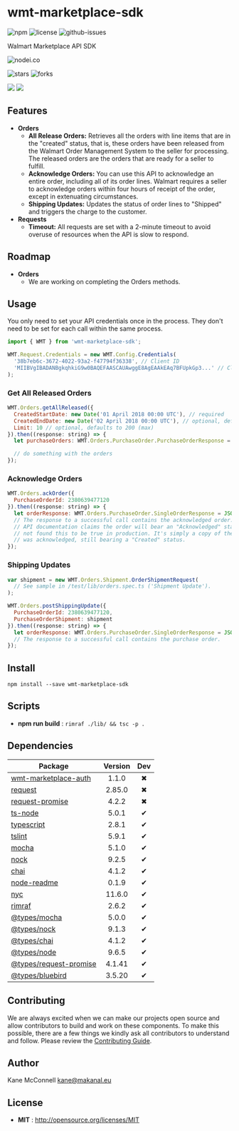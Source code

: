 # wmt-marketplace-sdk

![npm](https://img.shields.io/npm/v/wmt-marketplace-sdk.svg) ![license](https://img.shields.io/npm/l/wmt-marketplace-sdk.svg) ![github-issues](https://img.shields.io/github/issues/makanaleu/wmt-marketplace-sdk.svg)

Walmart Marketplace API SDK

![nodei.co](https://nodei.co/npm/wmt-marketplace-sdk.png?downloads=true&downloadRank=true&stars=true)

![stars](https://img.shields.io/github/stars/makanaleu/wmt-marketplace-sdk.svg)
![forks](https://img.shields.io/github/forks/makanaleu/wmt-marketplace-sdk.svg)

![](https://david-dm.org/makanaleu/wmt-marketplace-sdk/status.svg)
![](https://david-dm.org/makanaleu/wmt-marketplace-sdk/dev-status.svg)

## Features

- **Orders**
  - **All Release Orders:** Retrieves all the orders with line items that are in the "created" status, that is, these orders have been released from the Walmart Order Management System to the seller for processing. The released orders are the orders that are ready for a seller to fulfill.
  - **Acknowledge Orders:** You can use this API to acknowledge an entire order, including all of its order lines. Walmart requires a seller to acknowledge orders within four hours of receipt of the order, except in extenuating circumstances.
  - **Shipping Updates:** Updates the status of order lines to "Shipped" and triggers the charge to the customer.
- **Requests**
  - **Timeout:** All requests are set with a 2-minute timeout to avoid overuse of resources when the API is slow to respond.

## Roadmap

- **Orders**
  - We are working on completing the Orders methods.

## Usage

You only need to set your API credentials once in the process. They don't need to be
set for each call within the same process.

```javascript
import { WMT } from 'wmt-marketplace-sdk';

WMT.Request.Credentials = new WMT.Config.Credentials(
  '38b7eb6c-3672-4022-93a2-f47794f36338', // Client ID
  'MIIBVgIBADANBgkqhkiG9w0BAQEFAASCAUAwggE8AgEAAkEAq7BFUpkGp3...' // Client Secret
);
```

### Get All Released Orders

```javascript
WMT.Orders.getAllReleased({
  CreatedStartDate: new Date('01 April 2018 00:00 UTC'), // required
  CreatedEndDate: new Date('02 April 2018 00:00 UTC'), // optional, defaults to current time
  Limit: 10 // optional, defaults to 200 (max)
}).then((response: string) => {
  let purchaseOrders: WMT.Orders.PurchaseOrder.PurchaseOrderResponse = JSON.parse(response);

  // do something with the orders
});
```

### Acknowledge Orders

```javascript
WMT.Orders.ackOrder({
  PurchaseOrderId: 2380639477120
}).then((response: string) => {
  let orderResponse: WMT.Orders.PurchaseOrder.SingleOrderResponse = JSON.parse(response);
  // The response to a successful call contains the acknowledged order. Although the
  // API documentation claims the order will bear an "Acknowledged" status, we have
  // not found this to be true in production. It's simply a copy of the order that
  // was acknowledged, still bearing a "Created" status.
});
```

### Shipping Updates

```javascript
var shipment = new WMT.Orders.Shipment.OrderShipmentRequest(
  // See sample in /test/lib/orders.spec.ts ('Shipment Update').
);

WMT.Orders.postShippingUpdate({
  PurchaseOrderId: 2380639477120,
  PurchaseOrderShipment: shipment
}).then((response: string) => {
  let orderResponse: WMT.Orders.PurchaseOrder.SingleOrderResponse = JSON.parse(response)
  // The response to a successful call contains the purchase order.
});
```

## Install

`npm install --save wmt-marketplace-sdk`

## Scripts

 - **npm run build** : `rimraf ./lib/ && tsc -p .`

## Dependencies

Package | Version | Dev
--- |:---:|:---:
[wmt-marketplace-auth](https://www.npmjs.com/package/wmt-marketplace-auth) | 1.1.0 | ✖
[request](https://www.npmjs.com/package/request) | 2.85.0 | ✖
[request-promise](https://www.npmjs.com/package/request-promise) | 4.2.2 | ✖
[ts-node](https://www.npmjs.com/package/ts-node) | 5.0.1 | ✔
[typescript](https://www.npmjs.com/package/typescript) | 2.8.1 | ✔
[tslint](https://www.npmjs.com/package/tslint) | 5.9.1 | ✔
[mocha](https://www.npmjs.com/package/mocha) | 5.1.0 | ✔
[nock](https://www.npmjs.com/package/nock) | 9.2.5 | ✔
[chai](https://www.npmjs.com/package/chai) | 4.1.2 | ✔
[node-readme](https://www.npmjs.com/package/node-readme) | 0.1.9 | ✔
[nyc](https://www.npmjs.com/package/nyc) | 11.6.0 | ✔
[rimraf](https://www.npmjs.com/package/rimraf) | 2.6.2 | ✔
[@types/mocha](https://www.npmjs.com/package/@types/mocha) | 5.0.0 | ✔
[@types/nock](https://www.npmjs.com/package/@types/nock) | 9.1.3 | ✔
[@types/chai](https://www.npmjs.com/package/@types/chai) | 4.1.2 | ✔
[@types/node](https://www.npmjs.com/package/@types/node) | 9.6.5 | ✔
[@types/request-promise](https://www.npmjs.com/package/@types/request-promise) | 4.1.41 | ✔
[@types/bluebird](https://www.npmjs.com/package/@types/bluebird) | 3.5.20 | ✔


## Contributing

We are always excited when we can make our projects open source and allow contributors to build and work on these components. To make this possible, there are a few things we kindly ask all contributors to understand and follow. Please review the [Contributing Guide](https://www.makanal.eu/contributors/).

## Author

Kane McConnell <kane@makanal.eu>

## License

 - **MIT** : http://opensource.org/licenses/MIT
